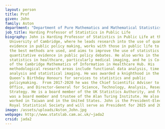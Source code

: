 ```yaml
---
layout: person
title: Prof
given: John
family: Aston
department: "Department of Pure Mathematics and Mathematical Statistics "
job_title: Harding Professor of Statistics in Public Life
biography: John is Harding Professor of Statistics in Public Life at the
  University of Cambridge, where he leads research into the use of quantitative
  evidence in public policy making, works with those in public life to ensure
  the best methods are used, and aims to improve the use of statistics and other
  quantitative evidence in public policy debates. He also works in the areas of
  statistics in healthcare, particularly medical imaging, and he is Co-Director
  of the Cambridge Mathematics of Information in Healthcare Hub. His
  methodological research areas include functional data analysis, time series
  analysis and statistical imaging. He was awarded a knighthood in the 2021
  Queen’s Birthday Honours for services to statistics and public
  policymaking.  From 2017-2020 he was the Chief Scientific Adviser to the Home
  Office, and Director-General for Science, Technology, Analysis, Research and
  Strategy. He is a board member of the UK Statistics Authority, and formerly
  was a board member and trustee of the Alan Turing Institute. He also has
  worked in Taiwan and in the United States. John is the President-Elect of the
  Royal Statistical Society and will serve as President for 2025 and 2026.
image: /assets/uploads/Aston_John.jpg
webpage: http://www.statslab.cam.ac.uk/~jada2
crsid: jada2
---
```

